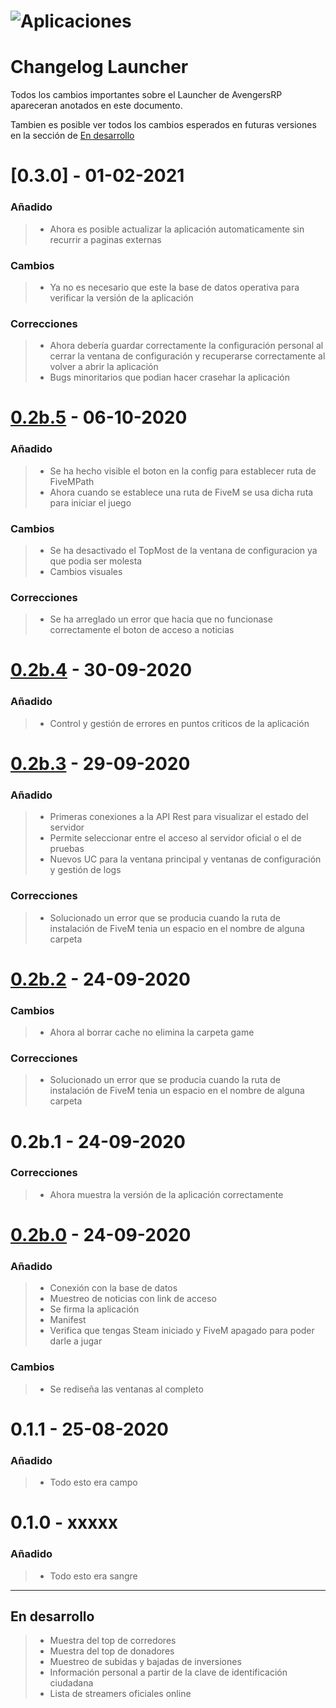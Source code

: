 # ![Aplicaciones](https://media.discordapp.net/attachments/724362312789786635/794640192992051230/666.png?width=1440&height=349)
# Changelog Launcher
Todos los cambios importantes sobre el Launcher de AvengersRP apareceran anotados en este documento.

Tambien es posible ver todos los cambios esperados en futuras versiones en la sección de [En desarrollo](https://github.com/Ivanpsl/AvengersChangelogs/blob/main/launcherChangelog.md#en-desarrollo)


# [0.3.0] - 01-02-2021
### Añadido
> - Ahora es posible actualizar la aplicación automaticamente sin recurrir a paginas externas 

### Cambios
> - Ya no es necesario que este la base de datos operativa para verificar la versión de la aplicación 

### Correcciones
> - Ahora debería guardar correctamente la configuración personal al cerrar la ventana de configuración y recuperarse correctamente al volver a abrir la aplicación
> - Bugs minoritarios que podian hacer crasehar la aplicación




# [0.2b.5] - 06-10-2020
### Añadido
> - Se ha hecho visible el boton en la config para establecer ruta de FiveMPath
> - Ahora cuando se establece una ruta de FiveM se usa dicha ruta para iniciar el juego

### Cambios
> - Se ha desactivado el TopMost de la ventana de configuracion ya que podia ser molesta
> - Cambios visuales  

### Correcciones
> - Se ha arreglado un error que hacia que no funcionase correctamente el boton de acceso a noticias




# [0.2b.4] - 30-09-2020
### Añadido
> - Control y gestión de errores en puntos criticos de la aplicación




# [0.2b.3] - 29-09-2020
### Añadido
> - Primeras conexiones a la API Rest para visualizar el estado del servidor
> - Permite seleccionar entre el acceso al servidor oficial o el de pruebas
> - Nuevos UC para la ventana principal y ventanas de configuración y gestión de logs

### Correcciones
> - Solucionado un error que se producia cuando la ruta de instalación de FiveM tenia un espacio en el nombre de alguna carpeta




# [0.2b.2] - 24-09-2020
### Cambios
> - Ahora al borrar cache no elimina la carpeta game

### Correcciones
> - Solucionado un error que se producia cuando la ruta de instalación de FiveM tenia un espacio en el nombre de alguna carpeta




# 0.2b.1 - 24-09-2020
### Correcciones
> - Ahora muestra la versión de la aplicación correctamente




# [0.2b.0] - 24-09-2020
### Añadido
> - Conexión con la base de datos
> - Muestreo de noticias con link de acceso
> - Se firma la aplicación 
> - Manifest
> - Verifica que tengas Steam iniciado y FiveM apagado para poder darle a jugar

### Cambios
> - Se rediseña las ventanas al completo




# 0.1.1 - 25-08-2020
### Añadido
> - Todo esto era campo




# 0.1.0 - xxxxx
### Añadido
> - Todo esto era sangre


-------------------------------

## En desarrollo
> - Muestra del top de corredores
> - Muestra del top de donadores
> - Muestreo de subidas y bajadas de inversiones
> - Información personal a partir de la clave de identificación ciudadana
> - Lista de streamers oficiales online




[0.2b.5]: https://mega.nz/file/4xZBnSoQ#vemI8ECw2wMA3calCyQ1BNYwWqemXf2bmf9JluZUVZA
[0.2b.4]: http://54.36.127.168/launcher/3_v0.02b/ReleaseV02b4.rar 
[0.2b.3]: http://54.36.127.168/launcher/3_v0.02b/ReleaseV02b3.rar
[0.2b.2]: https://mega.nz/file/JtInRaJA#CRBjOft7RvV8jy_nlGM7heiuB7781C9z3qWi34REwZA
[0.2b.0]: http://54.36.127.168/launcher/3_v0.02b/ReleaseV02b.rar 
